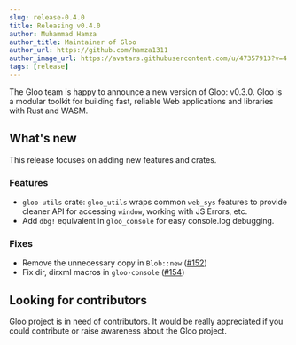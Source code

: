 ```yaml
---
slug: release-0.4.0 
title: Releasing v0.4.0 
author: Muhammad Hamza 
author_title: Maintainer of Gloo
author_url: https://github.com/hamza1311
author_image_url: https://avatars.githubusercontent.com/u/47357913?v=4
tags: [release]
---
```


The Gloo team is happy to announce a new version of Gloo: v0.3.0. Gloo is a modular toolkit for building fast, reliable
Web applications and libraries with Rust and WASM.

## What's new

This release focuses on adding new features and crates.

### Features

* `gloo-utils` crate: `gloo_utils` wraps common `web_sys` features to provide cleaner API for accessing `window`,
  working with JS Errors, etc.
* Add `dbg!` equivalent in `gloo_console` for easy console.log debugging.

### Fixes

* Remove the unnecessary copy in `Blob::new` ([#152](https://github.com/rustwasm/gloo/pull/152))
* Fix dir, dirxml macros in `gloo-console` ([#154](https://github.com/rustwasm/gloo/pull/154))

## Looking for contributors

Gloo project is in need of contributors. It would be really appreciated if you could contribute or raise awareness about
the Gloo project.
